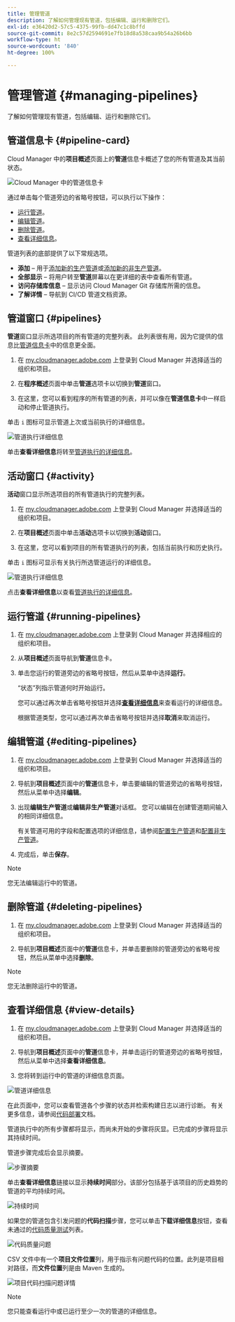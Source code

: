```yaml
---
title: 管理管道
description: 了解如何管理现有管道，包括编辑、运行和删除它们。
exl-id: e36420d2-57c5-4375-99fb-dd47c1c8bffd
source-git-commit: 8e2c57d2594691e7fb18d8a538caa9b54a26b6bb
workflow-type: ht
source-wordcount: '840'
ht-degree: 100%

---
```



# 管理管道 {#managing-pipelines}

了解如何管理现有管道，包括编辑、运行和删除它们。

## 管道信息卡 {#pipeline-card}

Cloud Manager 中的&#x200B;**项目概述**&#x200B;页面上的&#x200B;**管道**&#x200B;信息卡概述了您的所有管道及其当前状态。

![Cloud Manager 中的管道信息卡](/help/assets/configure-pipelines/pipelines-card.png)

通过单击每个管道旁边的省略号按钮，可以执行以下操作：

* [运行管道](#running-pipelines)。
* [编辑管道](#editing-pipelines)。
* [删除管道](#deleting-pipelines)。
* [查看详细信息](#view-details)。

管道列表的底部提供了以下常规选项。

* **添加** – 用于[添加新的生产管道](/help/using/production-pipelines.md)或[添加新的非生产管道](/help/using/non-production-pipelines.md)。
* **全部显示** – 将用户转至&#x200B;**管道**&#x200B;屏幕以在更详细的表中查看所有管道。
* **访问存储库信息** – 显示访问 Cloud Manager Git 存储库所需的信息。
* **了解详情** – 导航到 CI/CD 管道文档资源。

## 管道窗口 {#pipelines}

**管道**&#x200B;窗口显示所选项目的所有管道的完整列表。 此列表很有用，因为它提供的信息比[管道信息卡](#pipeline-card)中的信息更全面。

1. 在 [my.cloudmanager.adobe.com](https://my.cloudmanager.adobe.com/) 上登录到 Cloud Manager 并选择适当的组织和项目。

1. 在&#x200B;**程序概述**&#x200B;页面中单击&#x200B;**管道**&#x200B;选项卡以切换到&#x200B;**管道**&#x200B;窗口。

1. 在这里，您可以看到程序的所有管道的列表，并可以像在&#x200B;**管道信息卡**&#x200B;中一样启动和停止管道执行。

单击 `i` 图标可显示管道上次或当前执行的详细信息。

![管道执行详细信息](/help/assets/configure-pipelines/pipeline-status.png)

单击&#x200B;**查看详细信息**&#x200B;将转至[管道执行的详细信息](#view-details)。

## 活动窗口 {#activity}

**活动**&#x200B;窗口显示所选项目的所有管道执行的完整列表。

1. 在 [my.cloudmanager.adobe.com](https://my.cloudmanager.adobe.com/) 上登录到 Cloud Manager 并选择适当的组织和项目。

1. 在&#x200B;**项目概述**&#x200B;页面中单击&#x200B;**活动**&#x200B;选项卡以切换到&#x200B;**活动**&#x200B;窗口。

1. 在这里，您可以看到项目的所有管道执行的列表，包括当前执行和历史执行。

单击 `i` 图标可显示有关执行所选管道运行的详细信息。

![管道执行详细信息](/help/assets/configure-pipelines/pipeline-activity.png)

点击&#x200B;**查看详细信息**&#x200B;以查看[管道执行的详细信息](#view-details)。

## 运行管道 {#running-pipelines}

1. 在 [my.cloudmanager.adobe.com](https://my.cloudmanager.adobe.com/) 上登录到 Cloud Manager 并选择相应的组织和项目。
1. 从&#x200B;**项目概述**&#x200B;页面导航到&#x200B;**管道**&#x200B;信息卡。
1. 单击您运行的管道旁边的省略号按钮，然后从菜单中选择&#x200B;**运行**。

   “状态”列指示管道何时开始运行。

   您可以通过再次单击省略号按钮并选择&#x200B;**[查看详细信息](#view-details)**&#x200B;来查看运行的详细信息。

   根据管道类型，您可以通过再次单击省略号按钮并选择&#x200B;**取消**&#x200B;来取消运行。

## 编辑管道 {#editing-pipelines}

1. 在 [my.cloudmanager.adobe.com](https://my.cloudmanager.adobe.com/) 上登录到 Cloud Manager 并选择适当的组织和项目。

1. 导航到&#x200B;**项目概述**&#x200B;页面中的&#x200B;**管道**&#x200B;信息卡，单击要编辑的管道旁边的省略号按钮，然后从菜单中选择&#x200B;**编辑**。

1. 出现&#x200B;**编辑生产管道**&#x200B;或&#x200B;**编辑非生产管道**&#x200B;对话框。 您可以编辑在创建管道期间输入的相同详细信息。

   有关管道可用的字段和配置选项的详细信息，请参阅[配置生产管道](/help/using/production-pipelines.md)和[配置非生产管道](/help/using/non-production-pipelines.md)。

1. 完成后，单击&#x200B;**保存**。

>[!NOTE]
>
>您无法编辑运行中的管道。

## 删除管道 {#deleting-pipelines}

1. 在 [my.cloudmanager.adobe.com](https://my.cloudmanager.adobe.com/) 上登录到 Cloud Manager 并选择适当的组织和项目。

1. 导航到&#x200B;**项目概述**&#x200B;页面中的&#x200B;**管道**&#x200B;信息卡，并单击要删除的管道旁边的省略号按钮，然后从菜单中选择&#x200B;**删除**。

>[!NOTE]
>
>您无法删除运行中的管道。

## 查看详细信息 {#view-details}

1. 在 [my.cloudmanager.adobe.com](https://my.cloudmanager.adobe.com/) 上登录到 Cloud Manager 并选择适当的组织和项目。

1. 导航到&#x200B;**项目概述**&#x200B;页面中的&#x200B;**管道**&#x200B;信息卡，并单击运行的管道旁边的省略号按钮，然后从菜单中选择&#x200B;**查看详细信息**。

1. 您将转到运行中的管道的详细信息页面。

![管道详细信息](/help/assets/configure-pipelines/pipeline-running-details.png)

在此页面中，您可以查看管道各个步骤的状态并检索构建日志以进行诊断。 有关更多信息，请参阅[代码部署](/help/using/code-deployment.md)文档。

管道执行中的所有步骤都将显示，而尚未开始的步骤将灰显。已完成的步骤将显示其持续时间。

管道步骤完成后会显示摘要。

![步骤摘要](/help/assets/configure-pipelines/pipeline-step.png)

单击&#x200B;**查看详细信息**&#x200B;链接以显示&#x200B;**持续时间**&#x200B;部分。该部分包括基于该项目的历史趋势的管道的平均持续时间。

![持续时间](/help/assets/configure-pipelines/duration.png)

如果您的管道包含引发问题的&#x200B;**代码扫描**&#x200B;步骤，您可以单击&#x200B;**下载详细信息**&#x200B;按钮，查看未通过的[代码质量测试](/help/using/code-quality-testing.md)列表。

![代码质量问题](assets/managing-pipelines-code-quality-issues.png)

CSV 文件中有一个&#x200B;**项目文件位置**&#x200B;列，用于指示有问题代码的位置。此列是项目相对路径，而&#x200B;**文件位置**&#x200B;列是由 Maven 生成的。

![项目代码扫描问题详情](assets/managing-pipelines-code-quality-details.png)


>[!NOTE]
>
>您只能查看运行中或已运行至少一次的管道的详细信息。
